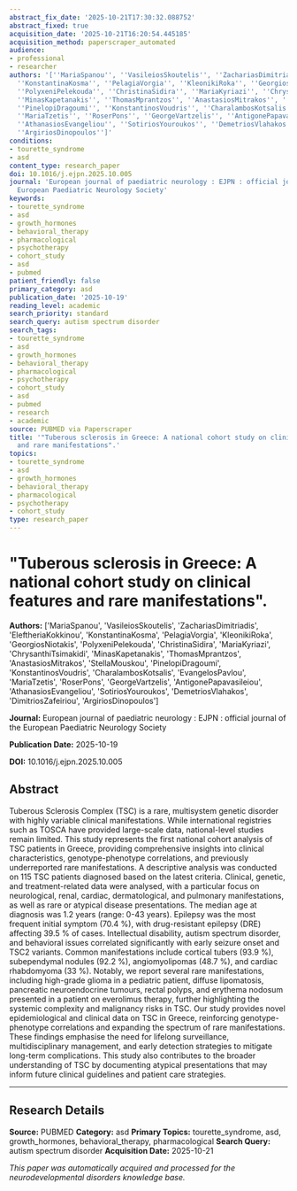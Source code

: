 ```yaml
---
abstract_fix_date: '2025-10-21T17:30:32.088752'
abstract_fixed: true
acquisition_date: '2025-10-21T16:20:54.445185'
acquisition_method: paperscraper_automated
audience:
- professional
- researcher
authors: '[''MariaSpanou'', ''VasileiosSkoutelis'', ''ZachariasDimitriadis'', ''EleftheriaKokkinou'',
  ''KonstantinaKosma'', ''PelagiaVorgia'', ''KleonikiRoka'', ''GeorgiosNiotakis'',
  ''PolyxeniPelekouda'', ''ChristinaSidira'', ''MariaKyriazi'', ''ChrysanthiTsimakidi'',
  ''MinasKapetanakis'', ''ThomasMprantzos'', ''AnastasiosMitrakos'', ''StellaMouskou'',
  ''PinelopiDragoumi'', ''KonstantinosVoudris'', ''CharalambosKotsalis'', ''EvangelosPavlou'',
  ''MariaTzetis'', ''RoserPons'', ''GeorgeVartzelis'', ''AntigonePapavasileiou'',
  ''AthanasiosEvangeliou'', ''SotiriosYouroukos'', ''DemetriosVlahakos'', ''DimitriosZafeiriou'',
  ''ArgiriosDinopoulos'']'
conditions:
- tourette_syndrome
- asd
content_type: research_paper
doi: 10.1016/j.ejpn.2025.10.005
journal: 'European journal of paediatric neurology : EJPN : official journal of the
  European Paediatric Neurology Society'
keywords:
- tourette_syndrome
- asd
- growth_hormones
- behavioral_therapy
- pharmacological
- psychotherapy
- cohort_study
- asd
- pubmed
patient_friendly: false
primary_category: asd
publication_date: '2025-10-19'
reading_level: academic
search_priority: standard
search_query: autism spectrum disorder
search_tags:
- tourette_syndrome
- asd
- growth_hormones
- behavioral_therapy
- pharmacological
- psychotherapy
- cohort_study
- asd
- pubmed
- research
- academic
source: PUBMED via Paperscraper
title: '"Tuberous sclerosis in Greece: A national cohort study on clinical features
  and rare manifestations".'
topics:
- tourette_syndrome
- asd
- growth_hormones
- behavioral_therapy
- pharmacological
- psychotherapy
- cohort_study
type: research_paper
---
```


# "Tuberous sclerosis in Greece: A national cohort study on clinical features and rare manifestations".

**Authors:** ['MariaSpanou', 'VasileiosSkoutelis', 'ZachariasDimitriadis', 'EleftheriaKokkinou', 'KonstantinaKosma', 'PelagiaVorgia', 'KleonikiRoka', 'GeorgiosNiotakis', 'PolyxeniPelekouda', 'ChristinaSidira', 'MariaKyriazi', 'ChrysanthiTsimakidi', 'MinasKapetanakis', 'ThomasMprantzos', 'AnastasiosMitrakos', 'StellaMouskou', 'PinelopiDragoumi', 'KonstantinosVoudris', 'CharalambosKotsalis', 'EvangelosPavlou', 'MariaTzetis', 'RoserPons', 'GeorgeVartzelis', 'AntigonePapavasileiou', 'AthanasiosEvangeliou', 'SotiriosYouroukos', 'DemetriosVlahakos', 'DimitriosZafeiriou', 'ArgiriosDinopoulos']

**Journal:** European journal of paediatric neurology : EJPN : official journal of the European Paediatric Neurology Society

**Publication Date:** 2025-10-19

**DOI:** 10.1016/j.ejpn.2025.10.005

## Abstract

Tuberous Sclerosis Complex (TSC) is a rare, multisystem genetic disorder with highly variable clinical manifestations. While international registries such as TOSCA have provided large-scale data, national-level studies remain limited. This study represents the first national cohort analysis of TSC patients in Greece, providing comprehensive insights into clinical characteristics, genotype-phenotype correlations, and previously underreported rare manifestations. A descriptive analysis was conducted on 115 TSC patients diagnosed based on the latest criteria. Clinical, genetic, and treatment-related data were analysed, with a particular focus on neurological, renal, cardiac, dermatological, and pulmonary manifestations, as well as rare or atypical disease presentations. The median age at diagnosis was 1.2 years (range: 0-43 years). Epilepsy was the most frequent initial symptom (70.4 %), with drug-resistant epilepsy (DRE) affecting 39.5 % of cases. Intellectual disability, autism spectrum disorder, and behavioral issues correlated significantly with early seizure onset and TSC2 variants. Common manifestations include cortical tubers (93.9 %), subependymal nodules (92.2 %), angiomyolipomas (48.7 %), and cardiac rhabdomyoma (33 %). Notably, we report several rare manifestations, including high-grade glioma in a pediatric patient, diffuse lipomatosis, pancreatic neuroendocrine tumours, rectal polyps, and erythema nodosum presented in a patient on everolimus therapy, further highlighting the systemic complexity and malignancy risks in TSC. Our study provides novel epidemiological and clinical data on TSC in Greece, reinforcing genotype-phenotype correlations and expanding the spectrum of rare manifestations. These findings emphasise the need for lifelong surveillance, multidisciplinary management, and early detection strategies to mitigate long-term complications. This study also contributes to the broader understanding of TSC by documenting atypical presentations that may inform future clinical guidelines and patient care strategies.

---

## Research Details

**Source:** PUBMED
**Category:** asd
**Primary Topics:** tourette_syndrome, asd, growth_hormones, behavioral_therapy, pharmacological
**Search Query:** autism spectrum disorder
**Acquisition Date:** 2025-10-21

*This paper was automatically acquired and processed for the neurodevelopmental disorders knowledge base.*
